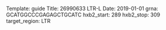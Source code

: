 Template: guide
Title: 26990633 LTR-L
Date: 2019-01-01
grna: GCATGGCCCGAGAGCTGCATC
hxb2_start: 289
hxb2_stop: 309
target_region: LTR
